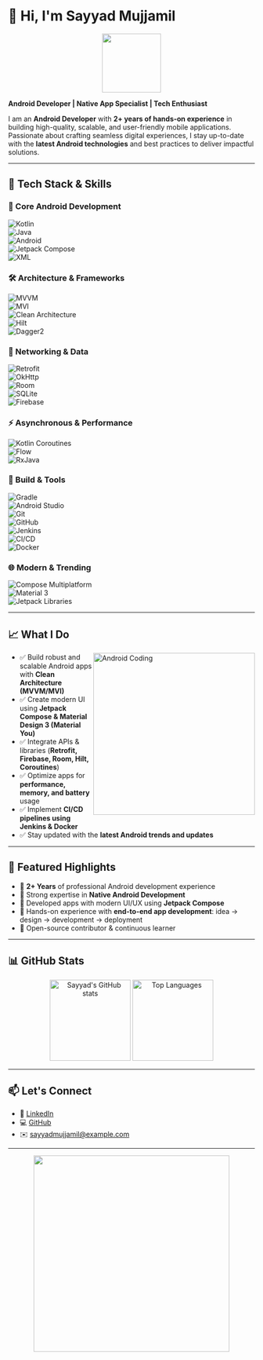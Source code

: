 # 👋 Hi, I'm Sayyad Mujjamil  

<p align="center">
  <!-- Simple Header GIF -->
  <img src="https://media.giphy.com/media/WFZvB7VIXBgiz3oDXE/giphy.gif" width="120px" height="120px" />
</p>  

**Android Developer | Native App Specialist | Tech Enthusiast**  

I am an **Android Developer** with **2+ years of hands-on experience** in building high-quality, scalable, and user-friendly mobile applications. Passionate about crafting seamless digital experiences, I stay up-to-date with the **latest Android technologies** and best practices to deliver impactful solutions.  

---

## 🔧 Tech Stack & Skills  

### 🚀 Core Android Development  
![Kotlin](https://img.shields.io/badge/Kotlin-7F52FF?style=for-the-badge)  
![Java](https://img.shields.io/badge/Java-ED8B00?style=for-the-badge)  
![Android](https://img.shields.io/badge/Android-3DDC84?style=for-the-badge)  
![Jetpack Compose](https://img.shields.io/badge/Jetpack%20Compose-4285F4?style=for-the-badge)  
![XML](https://img.shields.io/badge/XML-FF6600?style=for-the-badge)  

### 🛠 Architecture & Frameworks  
![MVVM](https://img.shields.io/badge/MVVM-02569B?style=for-the-badge)  
![MVI](https://img.shields.io/badge/MVI-009688?style=for-the-badge)  
![Clean Architecture](https://img.shields.io/badge/Clean%20Architecture-673AB7?style=for-the-badge)  
![Hilt](https://img.shields.io/badge/Hilt-D00000?style=for-the-badge)  
![Dagger2](https://img.shields.io/badge/Dagger2-FF6F00?style=for-the-badge)  

### 📡 Networking & Data  
![Retrofit](https://img.shields.io/badge/Retrofit-0091EA?style=for-the-badge)  
![OkHttp](https://img.shields.io/badge/OkHttp-607D8B?style=for-the-badge)  
![Room](https://img.shields.io/badge/Room-FFB300?style=for-the-badge)  
![SQLite](https://img.shields.io/badge/SQLite-07405E?style=for-the-badge)  
![Firebase](https://img.shields.io/badge/Firebase-FFCA28?style=for-the-badge)  

### ⚡ Asynchronous & Performance  
![Kotlin Coroutines](https://img.shields.io/badge/Coroutines-0095D5?style=for-the-badge)  
![Flow](https://img.shields.io/badge/Flow-03A9F4?style=for-the-badge)  
![RxJava](https://img.shields.io/badge/RxJava-B7178C?style=for-the-badge)  

### 🔧 Build & Tools  
![Gradle](https://img.shields.io/badge/Gradle-02303A?style=for-the-badge)  
![Android Studio](https://img.shields.io/badge/Android%20Studio-3DDC84?style=for-the-badge)  
![Git](https://img.shields.io/badge/Git-F05032?style=for-the-badge)  
![GitHub](https://img.shields.io/badge/GitHub-181717?style=for-the-badge)  
![Jenkins](https://img.shields.io/badge/Jenkins-D33833?style=for-the-badge)  
![CI/CD](https://img.shields.io/badge/CI%2FCD-4285F4?style=for-the-badge)  
![Docker](https://img.shields.io/badge/Docker-2496ED?style=for-the-badge)  

### 🌐 Modern & Trending  
![Compose Multiplatform](https://img.shields.io/badge/Compose%20Multiplatform-4285F4?style=for-the-badge)  
![Material 3](https://img.shields.io/badge/Material%20You-6200EE?style=for-the-badge)  
![Jetpack Libraries](https://img.shields.io/badge/Jetpack%20Libraries-4285F4?style=for-the-badge)  

---

## 📈 What I Do  

<img align="right" alt="Android Coding" width="330" src="https://media.giphy.com/media/Ll22OhMLAlVDb8UQWe/giphy.gif" />  

- ✅ Build robust and scalable Android apps with **Clean Architecture (MVVM/MVI)**  
- ✅ Create modern UI using **Jetpack Compose & Material Design 3 (Material You)**  
- ✅ Integrate APIs & libraries (**Retrofit, Firebase, Room, Hilt, Coroutines**)  
- ✅ Optimize apps for **performance, memory, and battery** usage  
- ✅ Implement **CI/CD pipelines using Jenkins & Docker**  
- ✅ Stay updated with the **latest Android trends and updates**  

---

## 🌟 Featured Highlights  

- 🔹 **2+ Years** of professional Android development experience  
- 🔹 Strong expertise in **Native Android Development**  
- 🔹 Developed apps with modern UI/UX using **Jetpack Compose**  
- 🔹 Hands-on experience with **end-to-end app development**: idea → design → development → deployment  
- 🔹 Open-source contributor & continuous learner  

---

## 📊 GitHub Stats  

<p align="center">
  <img src="https://github-readme-stats.vercel.app/api?username=yourgithubusername&show_icons=true&theme=tokyonight" alt="Sayyad's GitHub stats" height="165"/>
  <img src="https://github-readme-stats.vercel.app/api/top-langs/?username=yourgithubusername&layout=compact&theme=tokyonight" alt="Top Languages" height="165"/>
</p>  

---

## 📫 Let's Connect  

- 💼 [LinkedIn](https://www.linkedin.com/)  
- 💻 [GitHub](https://github.com/)  
- ✉️ sayyadmujjamil@example.com  

---

<p align="center">
  <!-- Clean Footer Banner -->
  <img src="https://developer.android.com/images/social/android-developers.png" width="400px"/>
</p>  
